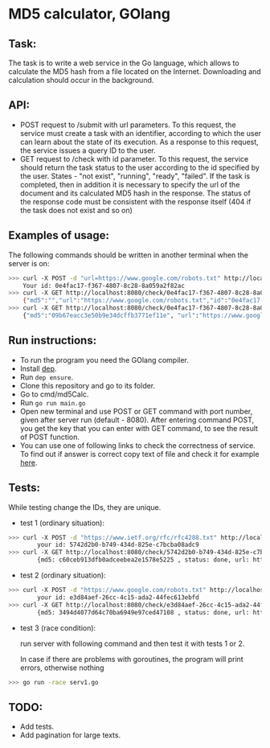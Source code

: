 # MD5 calculator, GOlang

## Task:
The task is  to write a web service in the Go language, which allows to calculate the MD5 hash from a file located on the Internet. Downloading and calculation should occur in the background. 

## API:


* POST request to /submit with url parameters. To this request, the service must create a task with an identifier, according to which the user can learn about the state of its execution. As a response to this request, the service issues a query ID to the user.
* GET request to /check with id parameter. To this request, the service should return the task status to the user according to the id specified by the user. States - "not exist", "running", "ready", "failed". If the task is completed, then in addition it is necessary to specify the url of the document and its calculated MD5 hash in the response. The status of the response code must be consistent with the response itself (404 if the task does not exist and so on)

## Examples of usage:
The following commands should be written in another terminal when the server is on:
```sh
>>> curl -X POST -d "url=https://www.google.com/robots.txt" http://localhost:8080/submit
	Your id: 0e4fac17-f367-4807-8c28-8a059a2f82ac
>>> curl -X GET http://localhost:8080/check/0e4fac17-f367-4807-8c28-8a059a2f82ac
    {"md5":"","url":"https://www.google.com/robots.txt","id":"0e4fac17-f367-4807-8c28-8a059a2f82ac","status":"running"}
>>> curl -X GET http://localhost:8080/check/0e4fac17-f367-4807-8c28-8a059a2f82ac
	{"md5":"09b67eacc3e50b9e34dcffb3771ef11e", "url":"https://www.google.com/robots.txt","id":"0e4fac17-f367-4807-8c28-8a059a2f82ac","status":"ready"}
```
## Run instructions:
* To run the program you need the GOlang compiler.
* Install [dep](https://github.com/golang/dep). 
* Run `dep ensure`.
* Clone this repository and go to its folder.
* Go to cmd/md5Calc.
* Run `go run main.go`
* Open new terminal and use POST or GET command with port number, given after server run (default - 8080). After entering command POST, you get the key that you can enter with GET command, to see the result of POST function.
* You can use one of following links to check the correctness of service. To find out if answer is correct copy text of file and check it for example [here](http://onlinemd5.com/).

## Tests:
While testing change the IDs, they are unique.
* test 1 (ordinary situation):
```sh
>>> curl -X POST -d "https://www.ietf.org/rfc/rfc4288.txt" http://localhost:8080/submit
        your id: 5742d2b0-b749-434d-825e-c7bcba08adc9
>>> curl -X GET http://localhost:8080/check/5742d2b0-b749-434d-825e-c7bcba08adc9
		{md5: c60ceb913dfb0adceebea2e1578e5225 , status: done, url: https://www.ietf.org/rfc/rfc4288.txt }
```
* test 2 (ordinary situation):
```sh
>>> curl -X POST -d "https://www.google.com/robots.txt" http://localhost:8080/submit
        your id: e3d84aef-26cc-4c15-ada2-44fec613ebfd
>>> curl -X GET http://localhost:8080/check/e3d84aef-26cc-4c15-ada2-44fec613ebfd
		{md5: 3494d4077d64c70ba6949e97ced47108 , status: done, url: https://www.google.com/robots.txt }
```
* test 3 (race condition):

	run server with following command and then test it with tests 1 or 2.

    In case if there are problems with goroutines, the program will print errors, otherwise nothing
```sh
>>>	go run -race serv1.go
```

## TODO:
* Add tests.
* Add pagination for large texts.
